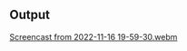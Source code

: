 ## Output
[Screencast from 2022-11-16 19-59-30.webm](https://user-images.githubusercontent.com/96137585/202207868-c01a9792-6f8e-4c2f-8aa7-ebed276cbb3a.webm)



